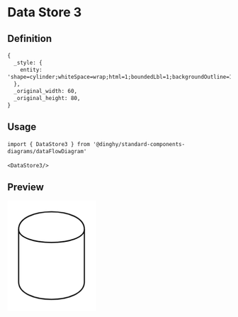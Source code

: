 # Data Store 3

## Definition

```
{
  _style: { 
    entity: 'shape=cylinder;whiteSpace=wrap;html=1;boundedLbl=1;backgroundOutline=1;',
  },
  _original_width: 60,
  _original_height: 80,
}
```

## Usage

```
import { DataStore3 } from '@dinghy/standard-components-diagrams/dataFlowDiagram'

<DataStore3/>
```

## Preview

<img src="./data-store-3.png" width="200"/>
